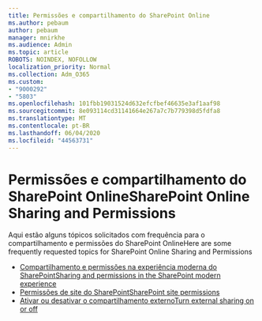 ```yaml
---
title: Permissões e compartilhamento do SharePoint Online
ms.author: pebaum
author: pebaum
manager: mnirkhe
ms.audience: Admin
ms.topic: article
ROBOTS: NOINDEX, NOFOLLOW
localization_priority: Normal
ms.collection: Adm_O365
ms.custom:
- "9000292"
- "5803"
ms.openlocfilehash: 101fbb19031524d632efcfbef46635e3af1aaf98
ms.sourcegitcommit: 8e093114cd31141664e267a7c7b779398d5fdfa8
ms.translationtype: MT
ms.contentlocale: pt-BR
ms.lasthandoff: 06/04/2020
ms.locfileid: "44563731"
---
```

# <a name="sharepoint-online-sharing-and-permissions"></a><span data-ttu-id="0c8fa-102">Permissões e compartilhamento do SharePoint Online</span><span class="sxs-lookup"><span data-stu-id="0c8fa-102">SharePoint Online Sharing and Permissions</span></span>

<span data-ttu-id="0c8fa-103">Aqui estão alguns tópicos solicitados com frequência para o compartilhamento e permissões do SharePoint Online</span><span class="sxs-lookup"><span data-stu-id="0c8fa-103">Here are some frequently requested topics for SharePoint Online Sharing and Permissions</span></span>

- [<span data-ttu-id="0c8fa-104">Compartilhamento e permissões na experiência moderna do SharePoint</span><span class="sxs-lookup"><span data-stu-id="0c8fa-104">Sharing and permissions in the SharePoint modern experience</span></span>](https://docs.microsoft.com/sharepoint/modern-experience-sharing-permissions)
- [<span data-ttu-id="0c8fa-105">Permissões de site do SharePoint</span><span class="sxs-lookup"><span data-stu-id="0c8fa-105">SharePoint site permissions</span></span>](https://docs.microsoft.com/sharepoint/customize-sharepoint-site-permissions)
- [<span data-ttu-id="0c8fa-106">Ativar ou desativar o compartilhamento externo</span><span class="sxs-lookup"><span data-stu-id="0c8fa-106">Turn external sharing on or off</span></span>](https://docs.microsoft.com/sharepoint/turn-external-sharing-on-or-off)